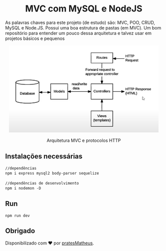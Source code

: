 <h1 align="center"><b>MVC com MySQL e NodeJS</b></h1>

As palavras chaves para este projeto (de estudo) são: MVC, POO, CRUD, MySQL e Node.JS. Possui uma boa estrutura de pastas (em MVC). Um bom repositório para entender um pouco dessa arquitetura e talvez usar em projetos básicos e pequenos

<div align="center">
  <img width="480" src="./.GitHub/images/mvc.PNG">
  <p>Arquitetura MVC e protocolos HTTP</p>
</div>

<h2>Instalações necessárias</h2>

```SH
//dependências
npm i express mysql2 body-parser sequelize

//dependências de desenvolvimento
npm i nodemon -D
```

<h2>Run</h2>

```SH
npm run dev
```

<h2>Obrigado</h2>

Disponibilizado com ❤ por [pratesMatheus](https://github.com/pratesMatheus "pratesMatheus").

